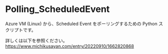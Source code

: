 # Polling_ScheduledEvent
Azure VM (Linux) から、Scheduled Event をポーリングするための Python スクリプトです。

詳しくは以下を参照ください。
https://www.michikusayan.com/entry/20220910/1662820868
